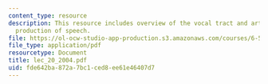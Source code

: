 ```yaml
---
content_type: resource
description: This resource includes overview of the vocal tract and articulators in
  production of speech.
file: https://ol-ocw-studio-app-production.s3.amazonaws.com/courses/6-551j-acoustics-of-speech-and-hearing-fall-2004/fde642ba872a7bc1ced8ee61e46407d7_lec_20_2004.pdf
file_type: application/pdf
resourcetype: Document
title: lec_20_2004.pdf
uid: fde642ba-872a-7bc1-ced8-ee61e46407d7
---
```

